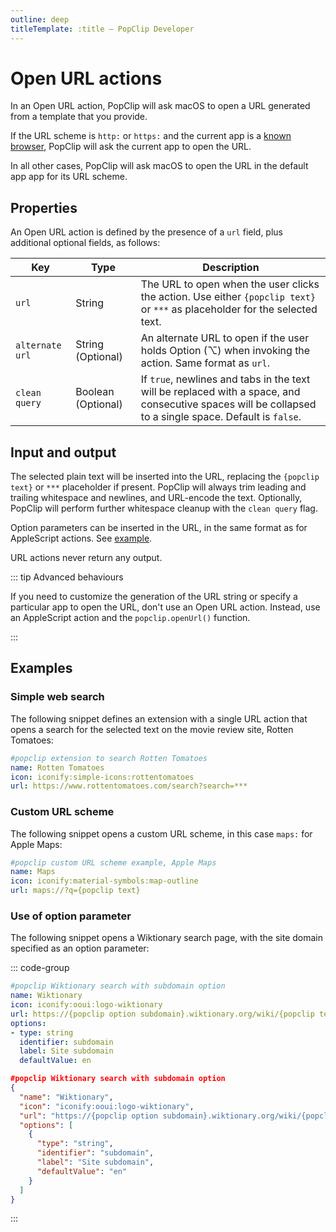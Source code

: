 ```yaml
---
outline: deep
titleTemplate: :title — PopClip Developer
---
```


# Open URL actions

In an Open URL action, PopClip will ask macOS to open a URL generated from a template that you provide.

If the URL scheme is `http:` or `https:` and the current app is a [known browser](/kb/browsers), PopClip will ask
the current app to open the URL.

In all other cases, PopClip will ask macOS to open the URL in the default app app for its URL scheme.

## Properties

An Open URL action is defined by the presence of a `url` field, plus additional
optional fields, as follows:

| Key             | Type               | Description                                                                                                                                                        |
| --------------- | ------------------ | ------------------------------------------------------------------------------------------------------------------------------------------------------------------ |
| `url`           | String             | The URL to open when the user clicks the action. Use either `{popclip text}` or `***` as placeholder for the selected text.                                        |
| `alternate url` | String (Optional)  | An alternate URL to open if the user holds Option (⌥) when invoking the action. Same format as `url`.                                                              |
| `clean query`   | Boolean (Optional) | If `true`, newlines and tabs in the text will be replaced with a space, and consecutive spaces will be collapsed to a single space. Default is `false`.            |

## Input and output

The selected plain text will be inserted into the URL, replacing the
`{popclip text}` or `***` placeholder if present. PopClip will always trim leading and
trailing whitespace and newlines, and URL-encode the text. Optionally, PopClip
will perform further whitespace cleanup with the `clean query` flag.

Option parameters can be inserted in the URL, in the same format as for
AppleScript actions. See [example](#use-of-option-parameter).

URL actions never return any output.

::: tip Advanced behaviours

If you need to customize the generation of the URL string or specify a particular app to open the URL, don't use an Open URL action. Instead, use an AppleScript action and the `popclip.openUrl()` function.

:::

## Examples

### Simple web search

The following snippet defines an extension with a single URL action that opens a
search for the selected text on the movie review site, Rotten Tomatoes:

```yaml
#popclip extension to search Rotten Tomatoes
name: Rotten Tomatoes
icon: iconify:simple-icons:rottentomatoes
url: https://www.rottentomatoes.com/search?search=***
```

### Custom URL scheme

The following snippet opens a custom URL scheme, in this case `maps:` for Apple
Maps:

```yaml
#popclip custom URL scheme example, Apple Maps
name: Maps
icon: iconify:material-symbols:map-outline
url: maps://?q={popclip text}
```

### Use of option parameter

The following snippet opens a Wiktionary search page, with the site domain
specified as an option parameter:

::: code-group

```yaml
#popclip Wiktionary search with subdomain option
name: Wiktionary
icon: iconify:ooui:logo-wiktionary
url: https://{popclip option subdomain}.wiktionary.org/wiki/{popclip text}
options:
- type: string
  identifier: subdomain
  label: Site subdomain
  defaultValue: en
```

```json
#popclip Wiktionary search with subdomain option
{
  "name": "Wiktionary",
  "icon": "iconify:ooui:logo-wiktionary",
  "url": "https://{popclip option subdomain}.wiktionary.org/wiki/{popclip text}",
  "options": [
    {
      "type": "string",
      "identifier": "subdomain",
      "label": "Site subdomain",
      "defaultValue": "en"
    }
  ]
}
```

:::
